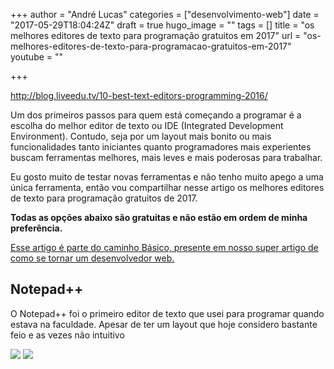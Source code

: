 +++
author = "André Lucas"
categories = ["desenvolvimento-web"]
date = "2017-05-29T18:04:24Z"
draft = true
hugo_image = ""
tags = []
title = "os melhores editores de texto para programação gratuitos em 2017"
url = "os-melhores-editores-de-texto-para-programacao-gratuitos-em-2017"
youtube = ""

+++


http://blog.liveedu.tv/10-best-text-editors-programming-2016/

Um dos primeiros passos para quem está começando a programar é a escolha do melhor editor de texto ou IDE (Integrated Development Environment). Contudo, seja por um layout mais bonito ou mais funcionalidades tanto iniciantes quanto programadores mais experientes buscam ferramentas melhores, mais leves e mais poderosas para trabalhar.

Eu gosto muito de testar novas ferramentas e não tenho muito apego a uma única ferramenta, então vou compartilhar nesse artigo os melhores editores de texto para programação gratuitos de 2017.

**Todas as opções abaixo são gratuitas e não estão em ordem de minha preferência.**

[Esse artigo é parte do caminho Básico, presente em nosso super artigo de como se tornar um desenvolvedor web.](https://www.igluonline.com/como-se-tornar-um-desenvolvedor-web-em-2017/)

## Notepad++

O Notepad++ foi o primeiro editor de texto que usei para programar quando estava na faculdade. Apesar de ter um layout que hoje considero bastante feio e as vezes não intuitivo
<img src="images/uploads/2017/09/06/melhores_editores_de_texto_2017_notepad%20%20.jpg" alt="" class=" forestry--none" style="float: none;">

<img src="images/uploads/2017/09/06/melhores_editores_de_texto_2017_atom.jpg" class=" forestry--none" style="float: none;">

<img src="images/uploads/2017/09/06/melhores_editores_de_texto_2017_brackets.jpg" class=" forestry--none" style="float: none;">

<img src="images/uploads/2017/09/06/melhores_editores_de_texto_2017_sublime_text_3.jpg" alt="" class=" forestry--none" style="float: none;">

<img src="images/uploads/2017/09/06/melhores_editores_de_texto_2017_vim.jpg" alt="" class=" forestry--none" style="float: none;">

<img src="images/uploads/2017/09/06/melhores_editores_de_texto_2017_visual_code_studio.jpg" alt="" class=" forestry--none" style="float: none;">